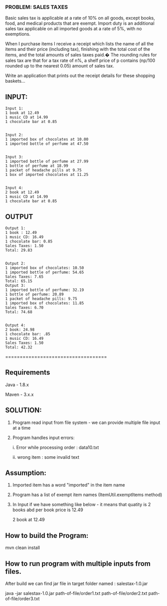 ### PROBLEM: SALES TAXES

Basic sales tax is applicable at a rate of 10% on all goods, except books, food, and medical products that are exempt. Import duty is an additional sales tax applicable on all imported goods at a rate of 5%, with no exemptions.


When I purchase items I receive a receipt which lists the name of all the items and their price (including tax), finishing with the total cost of the items, and the total amounts of sales taxes paid.� The rounding rules for sales tax are that for a tax rate of n%, a shelf price of p contains (np/100 rounded up to the nearest 0.05) amount of sales tax.


Write an application that prints out the receipt details for these shopping baskets...

## INPUT:
```
Input 1:
1 book at 12.49
1 music CD at 14.99
1 chocolate bar at 0.85


Input 2:
1 imported box of chocolates at 10.00
1 imported bottle of perfume at 47.50


Input 3:
1 imported bottle of perfume at 27.99
1 bottle of perfume at 18.99
1 packet of headache pills at 9.75
1 box of imported chocolates at 11.25


Input 4:
2 book at 12.49
1 music CD at 14.99
1 chocolate bar at 0.85
```

## OUTPUT
```
Output 1:
1 book : 12.49
1 music CD: 16.49
1 chocolate bar: 0.85
Sales Taxes: 1.50
Total: 29.83


Output 2:
1 imported box of chocolates: 10.50
1 imported bottle of perfume: 54.65
Sales Taxes: 7.65
Total: 65.15
Output 3:
1 imported bottle of perfume: 32.19
1 bottle of perfume: 20.89
1 packet of headache pills: 9.75
1 imported box of chocolates: 11.85
Sales Taxes: 6.70
Total: 74.68


Output 4:
2 book: 24.98
1 chocolate bar: .85
1 music CD: 16.49
Sales Taxes: 1.50
Total: 42.32
```
===================================


## Requirements

Java - 1.8.x

Maven - 3.x.x


## SOLUTION:

1) Program read input from file system - we can provide multiple file input at a time

4) Program handles input errors:

	i. Error while processing order : data10.txt

	ii. wrong item : some invalid text


## Assumption:

1) Imported item has a word "imported" in the item name

2) Program has a list of exempt item names (ItemUtil.exemptItems method)

3) In Input if we have something like below - it means that quatity is 2 books abd per book price is 12.49

	2 book at 12.49


## How to build the Program:

mvn clean install

## How to run program with multiple inputs from files.

After build we can find jar file in target folder named : salestax-1.0.jar

java -jar salestax-1.0.jar path-of-file/order1.txt path-of-file/order2.txt path-of-file/order3.txt

